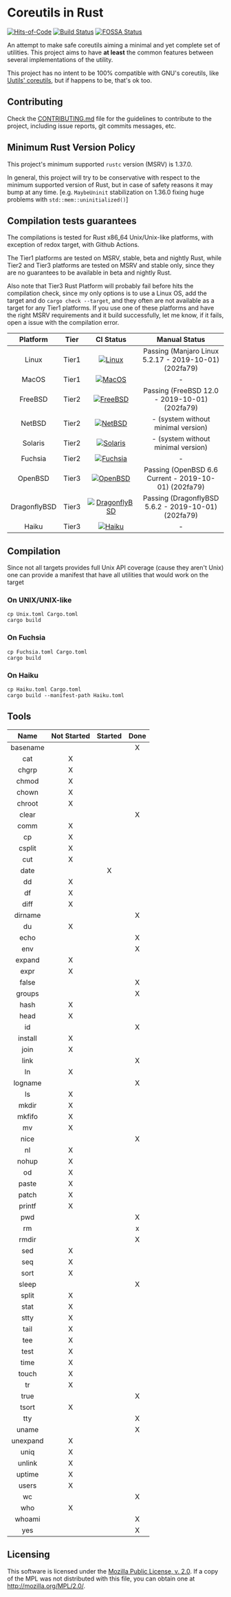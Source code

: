 # Coreutils in Rust

[![Hits-of-Code](https://hitsofcode.com/github/GrayJack/coreutils)](https://hitsofcode.com/view/github/GrayJack/coreutils)
[![Build Status](https://api.travis-ci.com/GrayJack/coreutils.svg?branch=master)](https://travis-ci.com/GrayJack/coreutils)
[![FOSSA Status](https://app.fossa.io/api/projects/git%2Bgithub.com%2FGrayJack%2Fcoreutils.svg?type=shield)](https://app.fossa.io/projects/git%2Bgithub.com%2FGrayJack%2Fcoreutils?ref=badge_shield)


An attempt to make safe coreutils aiming a minimal and yet complete set of utilities. This project aims to have **at least** the common features between several implementations of the utility.

This project has no intent to be 100% compatible with GNU's coreutils, like [Uutils' coreutils](https://github.com/uutils/coreutils), but if happens to be, that's ok too.

## Contributing
Check the [CONTRIBUTING.md](./CONTRIBUTING.md) file for the guidelines to contribute to the project, including issue reports, git commits messages, etc.

## Minimum Rust Version Policy
This project's minimum supported `rustc` version (MSRV) is 1.37.0.

In general, this project will try to be conservative with respect to the minimum supported version of Rust, but in case of safety reasons it may bump at any time. [e.g. `MaybeUninit` stabilization on 1.36.0 fixing huge problems with `std::mem::uninitialized()`]

## Compilation tests guarantees
The compilations is tested for Rust x86_64 Unix/Unix-like platforms, with exception of redox target, with Github Actions.

The Tier1 platforms are tested on MSRV, stable, beta and nightly Rust, while Tier2 and Tier3 platforms are tested on MSRV and stable only, since they are no guarantees to be available in beta and nightly Rust.

Also note that Tier3 Rust Platform will probably fail before hits the compilation check, since my only options is to use a Linux OS, add the target and do `cargo check --target`, and they often are not available as a target for any Tier1 platforms. If you use one of these platforms and have the right MSRV requirements and it build successfully, let me know, if it fails, open a issue with the compilation error.

|   Platform    |  Tier  | CI Status | Manual Status |
|:-------------:|:------:|:---------:|:-------------:|
|  Linux        | Tier1  | [![Linux](https://github.com/GrayJack/coreutils/workflows/Linux/badge.svg)](https://github.com/GrayJack/coreutils/actions)               | Passing (Manjaro Linux 5.2.17 - 2019-10-01) (202fa79) |
|  MacOS        | Tier1  | [![MacOS](https://github.com/GrayJack/coreutils/workflows/MacOS/badge.svg)](https://github.com/GrayJack/coreutils/actions)               | - |
|  FreeBSD      | Tier2  | [![FreeBSD](https://github.com/GrayJack/coreutils/workflows/FreeBSD/badge.svg)](https://github.com/GrayJack/coreutils/actions)           | Passing (FreeBSD 12.0 - 2019-10-01) (202fa79) |
|  NetBSD       | Tier2  | [![NetBSD](https://github.com/GrayJack/coreutils/workflows/NetBSD/badge.svg)](https://github.com/GrayJack/coreutils/actions)             | - (system without minimal version) |
|  Solaris      | Tier2  | [![Solaris](https://github.com/GrayJack/coreutils/workflows/Solaris/badge.svg)](https://github.com/GrayJack/coreutils/actions)           | - (system without minimal version) |
|  Fuchsia      | Tier2  | [![Fuchsia](https://github.com/GrayJack/coreutils/workflows/Fuchsia/badge.svg)](https://github.com/GrayJack/coreutils/actions)           | - |
|  OpenBSD      | Tier3  | [![OpenBSD](https://github.com/GrayJack/coreutils/workflows/OpenBSD/badge.svg)](https://github.com/GrayJack/coreutils/actions)           | Passing (OpenBSD 6.6 Current - 2019-10-01) (202fa79) |
|  DragonflyBSD | Tier3  | [![DragonflyBSD](https://github.com/GrayJack/coreutils/workflows/DragonflyBSD/badge.svg)](https://github.com/GrayJack/coreutils/actions) | Passing (DragonflyBSD 5.6.2 - 2019-10-01) (202fa79) |
|  Haiku        | Tier3  | [![Haiku](https://github.com/GrayJack/coreutils/workflows/Haiku/badge.svg)](https://github.com/GrayJack/coreutils/actions)               | - |

## Compilation
Since not all targets provides full Unix API coverage (cause they aren't Unix) one can provide a manifest that have all utilities that would work on the target

### On UNIX/UNIX-like
```
cp Unix.toml Cargo.toml
cargo build
```

### On Fuchsia
```
cp Fuchsia.toml Cargo.toml
cargo build
```

### On Haiku
```
cp Haiku.toml Cargo.toml
cargo build --manifest-path Haiku.toml
```

## Tools
|   Name   | Not Started | Started | Done |
|:--------:|:-----------:|:-------:|:----:|
| basename |             |         |   X  |
|    cat   |      X      |         |      |
|   chgrp  |      X      |         |      |
|   chmod  |      X      |         |      |
|   chown  |      X      |         |      |
|  chroot  |      X      |         |      |
|   clear  |             |         |   X  |
|   comm   |      X      |         |      |
|    cp    |      X      |         |      |
|  csplit  |      X      |         |      |
|    cut   |      X      |         |      |
|   date   |             |    X    |      |
|    dd    |      X      |         |      |
|    df    |      X      |         |      |
|   diff   |      X      |         |      |
|  dirname |             |         |   X  |
|    du    |      X      |         |      |
|   echo   |             |         |   X  |
|    env   |             |         |   X  |
|  expand  |      X      |         |      |
|   expr   |      X      |         |      |
|   false  |             |         |   X  |
|  groups  |             |         |   X  |
|   hash   |      X      |         |      |
|   head   |      X      |         |      |
|    id    |             |         |   X  |
|  install |      X      |         |      |
|   join   |      X      |         |      |
|   link   |             |         |   X  |
|    ln    |      X      |         |      |
|  logname |             |         |   X  |
|    ls    |      X      |         |      |
|   mkdir  |      X      |         |      |
|  mkfifo  |      X      |         |      |
|    mv    |      X      |         |      |
|   nice   |             |         |   X  |
|    nl    |      X      |         |      |
|   nohup  |      X      |         |      |
|    od    |      X      |         |      |
|   paste  |      X      |         |      |
|   patch  |      X      |         |      |
|  printf  |      X      |         |      |
|    pwd   |             |         |   X  |
|    rm    |             |         |   x  |
|   rmdir  |             |         |   X  |
|    sed   |      X      |         |      |
|    seq   |      X      |         |      |
|   sort   |      X      |         |      |
|   sleep  |             |         |   X  |
|   split  |      X      |         |      |
|   stat   |      X      |         |      |
|   stty   |      X      |         |      |
|   tail   |      X      |         |      |
|    tee   |      X      |         |      |
|   test   |      X      |         |      |
|   time   |      X      |         |      |
|   touch  |      X      |         |      |
|    tr    |      X      |         |      |
|   true   |             |         |   X  |
|   tsort  |      X      |         |      |
|    tty   |             |         |   X  |
|   uname  |             |         |   X  |
| unexpand |      X      |         |      |
|   uniq   |      X      |         |      |
|  unlink  |      X      |         |      |
|  uptime  |      X      |         |      |
|   users  |      X      |         |      |
|    wc    |             |         |   X  |
|    who   |      X      |         |      |
|  whoami  |             |         |   X  |
|    yes   |             |         |   X  |


## Licensing
This software is licensed under the [Mozilla Public License, v. 2.0](./LICENSE). If a copy of the MPL was not distributed with this file, you can obtain one at http://mozilla.org/MPL/2.0/.


<!-- [![FOSSA Status](https://app.fossa.io/api/projects/git%2Bgithub.com%2FGrayJack%2Fcoreutils.svg?type=large)](https://app.fossa.io/projects/git%2Bgithub.com%2FGrayJack%2Fcoreutils?ref=badge_large) -->
